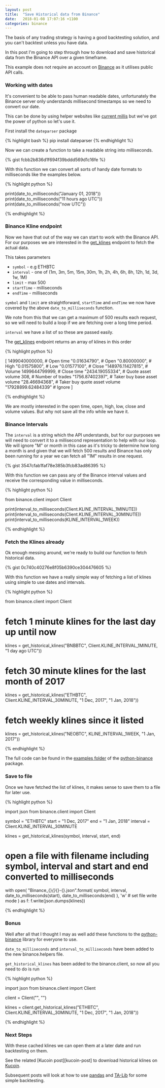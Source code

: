 ```yaml
---
layout: post
title:  "Save Historical data from Binance"
date:   2018-01-08 17:07:16 +1100
categories: binance
---
```

The basis of any trading strategy is having a good backtesting solution, and you can't backtest unless you have data.

In this post I'm going to step through how to download and save historical data from the Binance API over a given timeframe.

This example does not require an account on [Binance][binance] as it utilises public API calls.

### Working with dates

It's convenient to be able to pass human readable dates, unfortunately the Binance server only understands millisecond timestamps 
so we need to convert our date.

This can be done by using helper websites like [current millis][current-millis] but we've got the power of python so let's use it.

First install the `dateparser` package

{% highlight bash %}
pip install dateparser
{% endhighlight %}

Now we can create a function to take a readable string into milliseconds. 

{% gist fcbb2b836d1f694f39bddd569d1c16fe %}

With this function we can convert all sorts of handy date formats to milliseconds like the examples below.

{% highlight python %}

print(date_to_milliseconds("January 01, 2018"))
print(date_to_milliseconds("11 hours ago UTC"))
print(date_to_milliseconds("now UTC"))

{% endhighlight %}

### Binance Kline endpoint

Now we have that out of the way we can start to work with the Binance API. 
For our purposes we are interested in the [get_klines][get_klines] endpoint to fetch the actual data.

This takes parameters

- `symbol` - e.g ETHBTC
- `interval` - one of (1m, 3m, 5m, 15m, 30m, 1h, 2h, 4h, 6h, 8h, 12h, 1d, 3d, 1w, 1M)
- `limit` - max 500
- `startTime` - milliseconds
- `endTime` - milliseconds

`symbol` and `limit` are straightforward, `startTime` and `endTime` we now have covered by the above `date_to_milliseconds` function.

We note from this that we can get a maximum of 500 results each request, so we will need to build a loop if we are fetching over a long time period.

`interval` we have a list of so these are passed easily.

The [get_klines][get_klines] endpoint returns an array of klines in this order

{% highlight python %}

  [
    1499040000000,      # Open time
    "0.01634790",       # Open
    "0.80000000",       # High
    "0.01575800",       # Low
    "0.01577100",       # Close
    "148976.11427815",  # Volume
    1499644799999,      # Close time
    "2434.19055334",    # Quote asset volume
    308,                # Number of trades
    "1756.87402397",    # Taker buy base asset volume
    "28.46694368",      # Taker buy quote asset volume
    "17928899.62484339" # Ignore
  ]
  
{% endhighlight %}

We are mostly interested in the open time, open, high, low, close and volume values. But why not save all the info while we have it.

### Binance Intervals

The `interval` is a string which the API understands, but for our purposes we will need to convert it to a millisecond representation to help with our loop.
We will ignore "M" or month in this case as it's tricky to determine how long a month is and given that we will fetch 500 results and Binance has only  been running for a year we 
can fetch all "1M" results in one request.

{% gist 3547cfab1faf78e385b3fcb83ad86395 %}

With this function we can pass any of the Binance interval values and receive the corresponding value in milliseconds.

{% highlight python %}

from binance.client import Client

print(interval_to_milliseconds(Client.KLINE_INTERVAL_1MINUTE))
print(interval_to_milliseconds(Client.KLINE_INTERVAL_30MINUTE))
print(interval_to_milliseconds(KLINE_INTERVAL_1WEEK))

{% endhighlight %}

### Fetch the Klines already

Ok enough messing around, we're ready to build our function to fetch historical data.

{% gist 0c740c40276e8f05b6390ce304476605 %}

With this function we have a really simple way of fetching a list of klines using simple to use dates and intervals.

{% highlight python %}

from binance.client import Client

# fetch 1 minute klines for the last day up until now
klines = get_historical_klines("BNBBTC", Client.KLINE_INTERVAL_1MINUTE, "1 day ago UTC"))

# fetch 30 minute klines for the last month of 2017
klines = get_historical_klines("ETHBTC", Client.KLINE_INTERVAL_30MINUTE, "1 Dec, 2017", "1 Jan, 2018"))

# fetch weekly klines since it listed
klines = get_historical_klines("NEOBTC", KLINE_INTERVAL_1WEEK, "1 Jan, 2017"))

{% endhighlight %}

The full code can be found in the [examples folder][binance-examples] of the [python-binance][python-binance] package. 

### Save to file

Once we have fetched the list of klines, it makes sense to save them to a file for later use.

{% highlight python %}

import json
from binance.client import Client

symbol = "ETHBTC"
start = "1 Dec, 2017"
end = "1 Jan, 2018"
interval = Client.KLINE_INTERVAL_30MINUTE

klines = get_historical_klines(symbol, interval, start, end)

# open a file with filename including symbol, interval and start and end converted to milliseconds
with open(
    "Binance_{}_{}_{}-{}.json".format(
        symbol, 
        interval, 
        date_to_milliseconds(start),
        date_to_milliseconds(end)
    ),
    'w' # set file write mode
) as f:
    f.write(json.dumps(klines))
            
{% endhighlight %}

### Bonus

Well after all that I thought I may as well add these functions to the [python-binance][python-binance] library for everyone to use.

`date_to_milliseconds` and `interval_to_milliseconds` have been added to the new binance.helpers file.

`get_historical_klines` has been added to the binance.client, so now all you need to do is run


{% highlight python %}

import json
from binance.client import Client

client = Client("", "")

klines = client.get_historical_klines("ETHBTC", Client.KLINE_INTERVAL_30MINUTE, "1 Dec, 2017", "1 Jan, 2018"))
            
{% endhighlight %}

### Next Steps

With these cached klines we can open them at a later date and run backtesting on them.

See the related [Kucoin post][kucoin-post] to download historical klines on [Kucoin][kucoin].


Subsequent posts will look at how to use [pandas][pandas] and [TA-Lib][ta-lib] for some simple backtesting.

[current-millis]: https://currentmillis.com/
[binance]: https://www.binance.com/?ref=10099792
[kucoin]: https://www.kucoin.com/#/?r=E42cWB
[get_klines]: https://python-binance.readthedocs.io/en/latest/binance.html#binance.client.Client.get_klines
[binance-examples]: https://github.com/sammchardy/python-binance/tree/master/examples
[python-binance]: https://github.com/sammchardy/python-binance
[pandas]: https://pandas.pydata.org/
[ta-lib]: https://github.com/mrjbq7/ta-lib